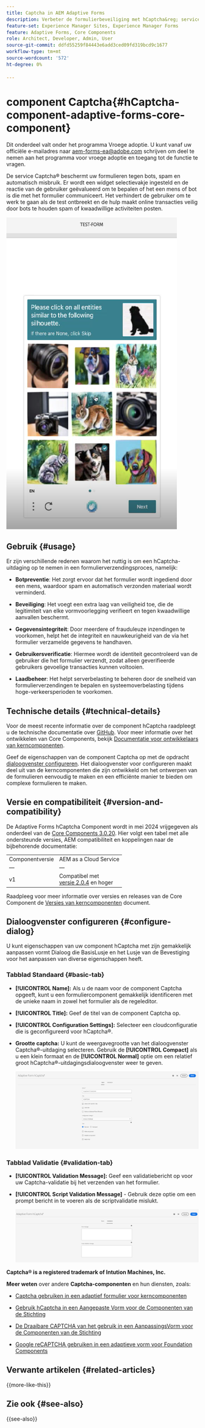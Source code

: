 ```yaml
---
title: Captcha in AEM Adaptive Forms
description: Verbeter de formulierbeveiliging met hCaptcha&reg; service zonder problemen. Stap-voor-stap gids binnen!
feature-set: Experience Manager Sites, Experience Manager Forms
feature: Adaptive Forms, Core Components
role: Architect, Developer, Admin, User
source-git-commit: ddfd55259f84443e6add3ced09fd319bcd9c1677
workflow-type: tm+mt
source-wordcount: '572'
ht-degree: 0%

---
```


# component Captcha{#hCaptcha-component-adaptive-forms-core-component}

<span class="preview"> Dit onderdeel valt onder het programma Vroege adoptie. U kunt vanaf uw officiële e-mailadres naar aem-forms-ea@adobe.com schrijven om deel te nemen aan het programma voor vroege adoptie en toegang tot de functie te vragen. </span>

De service Captcha® beschermt uw formulieren tegen bots, spam en automatisch misbruik. Er wordt een widget selectievakje ingesteld en de reactie van de gebruiker geëvalueerd om te bepalen of het een mens of bot is die met het formulier communiceert. Het verhindert de gebruiker om te werk te gaan als de test ontbreekt en de hulp maakt online transacties veilig door bots te houden spam of kwaadwillige activiteiten posten.

![hCaptcha®](/help/adaptive-forms/assets/hCaptcha-challenge.png)

## Gebruik {#usage}

Er zijn verschillende redenen waarom het nuttig is om een hCaptcha-uitdaging op te nemen in een formulierverzendingsproces, namelijk:

- **Botpreventie**: Het zorgt ervoor dat het formulier wordt ingediend door een mens, waardoor spam en automatisch verzonden materiaal wordt verminderd.

- **Beveiliging**: Het voegt een extra laag van veiligheid toe, die de legitimiteit van elke vormvoorlegging verifieert en tegen kwaadwillige aanvallen beschermt.

- **Gegevensintegriteit**: Door meerdere of frauduleuze inzendingen te voorkomen, helpt het de integriteit en nauwkeurigheid van de via het formulier verzamelde gegevens te handhaven.

- **Gebruikersverificatie**: Hiermee wordt de identiteit gecontroleerd van de gebruiker die het formulier verzendt, zodat alleen geverifieerde gebruikers gevoelige transacties kunnen voltooien.

- **Laadbeheer**: Het helpt serverbelasting te beheren door de snelheid van formulierverzendingen te bepalen en systeemoverbelasting tijdens hoge-verkeersperioden te voorkomen.

## Technische details {#technical-details}

Voor de meest recente informatie over de component hCaptcha raadpleegt u de technische documentatie over [GitHub](https://github.com/adobe/aem-core-forms-components/blob/master/ui.af.apps/src/main/content/jcr_root/apps/core/fd/components/form/hCaptcha/v1/hCaptcha/README.md). Voor meer informatie over het ontwikkelen van Core Components, bekijk [Documentatie voor ontwikkelaars van kerncomponenten](/help/developing/overview.md).

Geef de eigenschappen van de component Captcha op met de opdracht [dialoogvenster configureren](#configure-dialog). Het dialoogvenster voor configureren maakt deel uit van de kerncomponenten die zijn ontwikkeld om het ontwerpen van de formulieren eenvoudig te maken en een efficiënte manier te bieden om complexe formulieren te maken.

## Versie en compatibiliteit {#version-and-compatibility}


De Adaptive Forms hCaptcha Component wordt in mei 2024 vrijgegeven als onderdeel van de [Core Components 3.0.20](https://github.com/adobe/aem-core-forms-components/commit/a4cb97131ffad47137a8f5f173401128a1cf3491). Hier volgt een tabel met alle ondersteunde versies, AEM compatibiliteit en koppelingen naar de bijbehorende documentatie:

|  |  |
|---|---|
| Componentversie | AEM as a Cloud Service |
| — | — |
| v1 | Compatibel met<br>[versie 2.0.4](/help/adaptive-forms/version.md) en hoger | Compatibel | Compatibel |

Raadpleeg voor meer informatie over versies en releases van de Core Component de [Versies van kerncomponenten](/help/adaptive-forms/version.md) document.

## Dialoogvenster configureren {#configure-dialog}

U kunt eigenschappen van uw component hCaptcha met zijn gemakkelijk aanpassen vormt Dialoog die BasisLusje en het Lusje van de Bevestiging voor het aanpassen van diverse eigenschappen heeft.

### Tabblad Standaard {#basic-tab}

- **[!UICONTROL Name]:** Als u de naam voor de component Captcha opgeeft, kunt u een formuliercomponent gemakkelijk identificeren met de unieke naam in zowel het formulier als de regeleditor.
- **[!UICONTROL Title]:** Geef de titel van de component Captcha op.
- **[!UICONTROL Configuration Settings]:** Selecteer een cloudconfiguratie die is geconfigureerd voor hCaptcha®.
- **Grootte captcha:** U kunt de weergavegrootte van het dialoogvenster Captcha®-uitdaging selecteren. Gebruik de **[!UICONTROL Compact]** als u een klein formaat en de **[!UICONTROL Normal]** optie om een relatief groot hCaptcha®-uitdagingsdialoogvenster weer te geven.<!-- or **[!UICONTROL Invisible]** to validate hCaptcha&reg; without explicitly rendering the checkbox widget on the user interface. -->

  ![Het tabblad Basis van Captcha](/help/adaptive-forms/assets/hcaptcha-basic.png)

### Tabblad Validatie {#validation-tab}

- **[!UICONTROL Validation Message]:** Geef een validatiebericht op voor uw Captcha-validatie bij het verzenden van het formulier.
- **[!UICONTROL Script Validation Message]** - Gebruik deze optie om een prompt bericht in te voeren als de scriptvalidatie mislukt.

  ![Tab voor hCaptcha-validatie](/help/adaptive-forms/assets/hcaptcha-validation-tab.png)

**Captcha® is a registered trademark of Intution Machines, Inc.**

**Meer weten** over andere **Captcha-componenten** en hun diensten, zoals:

- [Captcha gebruiken in een adaptief formulier voor kerncomponenten](https://experienceleague.adobe.com/en/docs/experience-manager-cloud-service/content/forms/adaptive-forms-authoring/authoring-adaptive-forms-core-components/create-an-adaptive-form-on-forms-cs/integrate-adaptive-forms-hCaptcha-core-components)

- [Gebruik hCaptcha in een Aangepaste Vorm voor de Componenten van de Stichting](https://experienceleague.adobe.com/en/docs/experience-manager-cloud-service/content/forms/adaptive-forms-authoring/authoring-adaptive-forms-foundation-components/add-components-to-an-adaptive-form/integrate-adaptive-forms-hcaptcha)

- [De Draaibare CAPTCHA van het gebruik in een AanpassingsVorm voor de Componenten van de Stichting](https://experienceleague.adobe.com/en/docs/experience-manager-cloud-service/content/forms/adaptive-forms-authoring/authoring-adaptive-forms-foundation-components/add-components-to-an-adaptive-form/integrate-adaptive-forms-turnstile)

- [Google reCAPTCHA gebruiken in een adaptieve vorm voor Foundation Components](https://experienceleague.adobe.com/en/docs/experience-manager-cloud-service/content/forms/adaptive-forms-authoring/authoring-adaptive-forms-core-components/create-an-adaptive-form-on-forms-cs/captcha-adaptive-forms-core-components)

## Verwante artikelen {#related-articles}

{{more-like-this}}

## Zie ook {#see-also}

{{see-also}}
